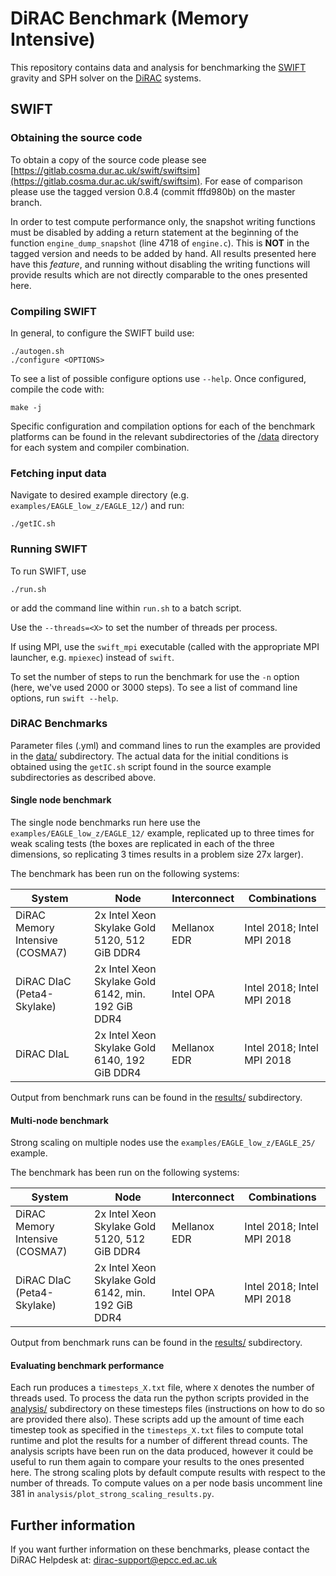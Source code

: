# DiRAC Benchmark (Memory Intensive)

This repository contains data and analysis for benchmarking the [SWIFT](http://icc.dur.ac.uk/swift/) gravity and SPH solver on the [DiRAC](http://www.dirac.ac.uk) systems.

## SWIFT

### Obtaining the source code

To obtain a copy of the source code please see [https://gitlab.cosma.dur.ac.uk/swift/swiftsim](https://gitlab.cosma.dur.ac.uk/swift/swiftsim). For ease of comparison please use the tagged version 0.8.4 (commit fffd980b) on the master branch. 

In order to test compute performance only, the snapshot writing functions must be disabled by adding a return statement at the beginning of the function `engine_dump_snapshot` (line 4718 of `engine.c`). This is **NOT** in the tagged version and needs to be added by hand. All results presented here have this *feature*, and running without disabling the writing functions will provide results which are not directly comparable to the ones presented here.

### Compiling SWIFT

In general, to configure the SWIFT build use:

```
./autogen.sh
./configure <OPTIONS>
```

To see a list of possible configure options use `--help`. Once configured, compile the code with:

```
make -j
```

Specific configuration and compilation options for each of the benchmark platforms can be found in the relevant subdirectories of the [/data](/data) directory for each system and compiler combination.

### Fetching input data

Navigate to desired example directory (e.g. `examples/EAGLE_low_z/EAGLE_12/`) and run:

```
./getIC.sh
```

### Running SWIFT

To run SWIFT, use

```
./run.sh
```

or add the command line within `run.sh` to a batch script.

Use the `--threads=<X>` to set the number of threads per process.

If using MPI, use the `swift_mpi` executable (called with the appropriate MPI launcher, e.g. `mpiexec`) instead of `swift`.

To set the number of steps to run the benchmark for use the `-n` option (here, we've used 2000 or 3000 steps). To see a list of command line options, run `swift --help`. 

### DiRAC Benchmarks

Parameter files (.yml) and command lines to run the examples are provided in the [data/](data/) subdirectory. The actual data for the initial conditions is obtained using the `getIC.sh` script found in the source example subdirectories as described above. 

#### Single node benchmark

The single node benchmarks run here use the `examples/EAGLE_low_z/EAGLE_12/` example, replicated up to three times for weak scaling tests (the boxes are replicated in each of the three dimensions, so replicating 3 times results in a problem size 27x larger).

The benchmark has been run on the following systems:

| System | Node | Interconnect | Combinations |
|--------|------|--------------|--------------|
| DiRAC Memory Intensive (COSMA7) | 2x Intel Xeon Skylake Gold 5120, 512 GiB DDR4 | Mellanox EDR | Intel 2018; Intel MPI 2018 |
| DiRAC DIaC (Peta4-Skylake) | 2x Intel Xeon Skylake Gold 6142, min. 192 GiB DDR4 | Intel OPA | Intel 2018; Intel MPI 2018 | 
| DiRAC DIaL | 2x Intel Xeon Skylake Gold 6140, 192 GiB DDR4 | Mellanox EDR | Intel 2018; Intel MPI 2018 |

Output from benchmark runs can be found in the [results/](results/) subdirectory.

#### Multi-node benchmark

Strong scaling on multiple nodes use the `examples/EAGLE_low_z/EAGLE_25/` example. 

The benchmark has been run on the following systems:

| System | Node | Interconnect | Combinations |
|--------|------|--------------|--------------|
| DiRAC Memory Intensive (COSMA7) | 2x Intel Xeon Skylake Gold 5120, 512 GiB DDR4 | Mellanox EDR | Intel 2018; Intel MPI 2018 |
| DiRAC DIaC (Peta4-Skylake) | 2x Intel Xeon Skylake Gold 6142, min. 192 GiB DDR4 | Intel OPA | Intel 2018; Intel MPI 2018 | 

Output from benchmark runs can be found in the [results/](results/) subdirectory.

#### Evaluating benchmark performance

Each run produces a `timesteps_X.txt` file, where `X` denotes the number of threads used. To process the data run the python scripts provided in the [analysis/](analysis/) subdirectory on these timesteps files (instructions on how to do so are provided there also). These scripts add up the amount of time each timestep took as specified in the `timesteps_X.txt` files to compute total runtime and plot the results for a number of different thread counts. The analysis scripts have been run on the data produced, however it could be useful to run them again to compare your results to the ones presented here. The strong scaling plots by default compute results with respect to the number of threads. To compute values on a per node basis uncomment line 381 in `analysis/plot_strong_scaling_results.py`.

## Further information

If you want further information on these benchmarks, please contact the DiRAC Helpdesk at: dirac-support@epcc.ed.ac.uk

